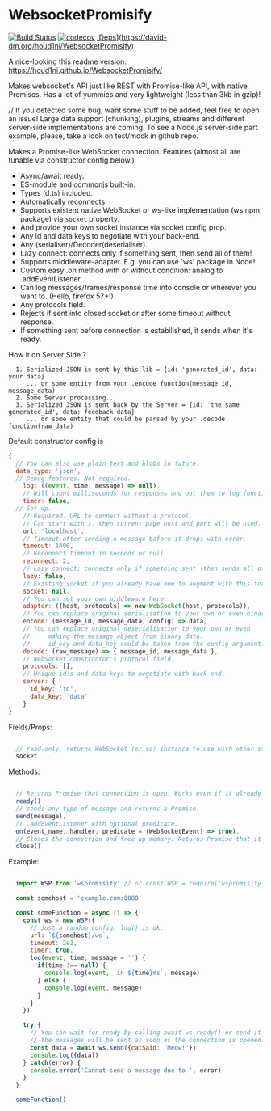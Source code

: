 # WebsocketPromisify

[![Build Status](https://circleci.com/gh/houd1ni/WebsocketPromisify/tree/master.svg?style=shield)](https://circleci.com/gh/houd1ni/WebsocketPromisify/tree/master) [![codecov](https://codecov.io/gh/houd1ni/WebsocketPromisify/branch/master/graph/badge.svg)](https://codecov.io/gh/houd1ni/WebsocketPromisify) [!Deps](https://david-dm.org/houd1ni/WebsocketPromisify.svg)](https://david-dm.org/houd1ni/WebsocketPromisify)

A nice-looking this readme version: https://houd1ni.github.io/WebsocketPromisify/

Makes websocket's API just like REST with Promise-like API, with native Promises.
Has a lot of yummies and very lightweight (less than 3kb in gzip)!

// If you detected some bug, want some stuff to be added, feel free to open an issue!
Large data support (chunking), plugins, streams and different server-side implementations are coming.
To see a Node.js server-side part example, please, take a look on test/mock in github repo.


Makes a Promise-like WebSocket connection.
Features (almost all are tunable via constructor config below.)
- Async/await ready.
- ES-module and commonjs built-in.
- Types (d.ts) included.
- Automatically reconnects.
- Supports existent native WebSocket or ws-like implementation (ws npm package) via `socket` property.
- And provide your own socket instance via socket config prop.
- Any id and data keys to negotiate with your back-end.
- Any (serialiser)/Decoder(deserialiser).
- Lazy connect: connects only if something sent, then send all of them!
- Supports middleware-adapter. E.g. you can use 'ws' package in Node!
- Custom easy .on method with or without condition: analog to .addEventListener.
- Can log messages/frames/response time into console or wherever you want to. (Hello, firefox 57+!)
- Any protocols field.
- Rejects if sent into closed socket or after some timeout without response.
- If something sent before connection is estabilished, it sends when it's ready.

How it on Server Side ?
```
  1. Serialized JSON is sent by this lib = {id: 'generated_id', data: your data}
     ... or some entity from your .encode function(message_id, message_data)
  2. Some Server processing...
  3. Serialized JSON is sent back by the Server = {id: 'the same generated_id', data: feedback data}
     ... or some entity that could be parsed by your .decode function(raw_data)
```


Default constructor config is
```javascript
{
  // You can also use plain text and blobs in future.
  data_type: 'json',
  // Debug features. Not required.
    log: ((event, time, message) => null),
    // Will count milliseconds for responses and put them to log function above.
    timer: false,
  // Set up.
    // Required. URL to connect without a protocol.
    // Can start with /, then current page host and port will be used.
    url: 'localhost',
    // Timeout after sending a message before it drops with error.
    timeout: 1400,
    // Reconnect timeout in seconds or null.
    reconnect: 2,
    // Lazy connect: connects only if something sent (then sends all of them!)
    lazy: false,
    // Existing socket if you already have one to augment with this force.
    socket: null,
    // You can set your own middleware here.
    adapter: ((host, protocols) => new WebSocket(host, protocols)),
    // You can replace original serialisation to your own or even binary stuff.
    encode: (message_id, message_data, config) => data,
    // You can replace original deserialisation to your own or even
    //     making the message object from binary data.
    //     id_key and data_key could be taken from the config argument.
    decode: (raw_message) => { message_id, message_data },
    // WebSocket constructor's protocol field.
    protocols: [],
    // Unique id's and data keys to negotiate with back-end.
    server: {
      id_key: 'id',
      data_key: 'data'
    }
}
```

Fields/Props:
```javascript

  // read-only, returns WebSocket (or so) instance to use with other stuff.
  socket
```

Methods:
```javascript

  // Returns Promise that connection is open. Works even if it already opened.
  ready()
  // sends any type of message and returns a Promise.
  send(message),
  // .addEventListener with optional predicate.
  on(event_name, handler, predicate = (WebSocketEvent) => true),
  // Closes the connection and free up memory. Returns Promise that it has been done.
  close()

```

Example:
```javascript

  import WSP from 'wspromisify' // or const WSP = require('wspromisify') in Node.

  const somehost = 'example.com:8080'

  const someFunction = async () => {
    const ws = new WSP({
      // Just a random config. log() is ok.
      url: `${somehost}/ws`,
      timeout: 2e3,
      timer: true,
      log(event, time, message = '') {
        if(time !== null) {
          console.log(event, `in ${time}ms`, message)
        } else {
          console.log(event, message)
        }
      }
    })

    try {
      // You can wait for ready by calling await ws.ready() or send it right now:
      // the messages will be sent as soon as the connection is opened.
      const data = await ws.send({catSaid: 'Meow!'})
      console.log({data})
    } catch(error) {
      console.error('Cannot send a message due to ', error)
    }
  }

  someFunction()

```